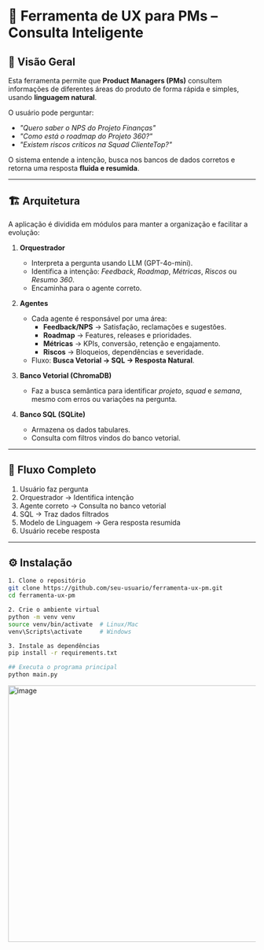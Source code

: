 # 🧩 Ferramenta de UX para PMs – Consulta Inteligente

## 📌 Visão Geral
Esta ferramenta permite que **Product Managers (PMs)** consultem informações de diferentes áreas do produto de forma rápida e simples, usando **linguagem natural**.

O usuário pode perguntar:
- *"Quero saber o NPS do Projeto Finanças"*
- *"Como está o roadmap do Projeto 360?"*
- *"Existem riscos críticos na Squad ClienteTop?"*

O sistema entende a intenção, busca nos bancos de dados corretos e retorna uma resposta **fluida e resumida**.

---

## 🏗️ Arquitetura

A aplicação é dividida em módulos para manter a organização e facilitar a evolução:

1. **Orquestrador**  
   - Interpreta a pergunta usando LLM (GPT-4o-mini).  
   - Identifica a intenção: *Feedback*, *Roadmap*, *Métricas*, *Riscos* ou *Resumo 360*.  
   - Encaminha para o agente correto.

2. **Agentes**  
   - Cada agente é responsável por uma área:
     - **Feedback/NPS** → Satisfação, reclamações e sugestões.  
     - **Roadmap** → Features, releases e prioridades.  
     - **Métricas** → KPIs, conversão, retenção e engajamento.  
     - **Riscos** → Bloqueios, dependências e severidade.  
   - Fluxo: **Busca Vetorial → SQL → Resposta Natural**.

3. **Banco Vetorial (ChromaDB)**  
   - Faz a busca semântica para identificar *projeto*, *squad* e *semana*, mesmo com erros ou variações na pergunta.

4. **Banco SQL (SQLite)**  
   - Armazena os dados tabulares.  
   - Consulta com filtros vindos do banco vetorial.

---

## 🔄 Fluxo Completo

1. Usuário faz pergunta
2. Orquestrador → Identifica intenção
3. Agente correto → Consulta no banco vetorial
4. SQL → Traz dados filtrados
5. Modelo de Linguagem → Gera resposta resumida
6. Usuário recebe resposta

---

## ⚙️ Instalação

```bash
1. Clone o repositório
git clone https://github.com/seu-usuario/ferramenta-ux-pm.git
cd ferramenta-ux-pm

2. Crie o ambiente virtual
python -m venv venv
source venv/bin/activate  # Linux/Mac
venv\Scripts\activate     # Windows

3. Instale as dependências
pip install -r requirements.txt

## Executa o programa principal
python main.py
```

<img width="1455" height="522" alt="image" src="https://github.com/user-attachments/assets/02d9168a-70a8-4150-b23f-71812986feeb" />

